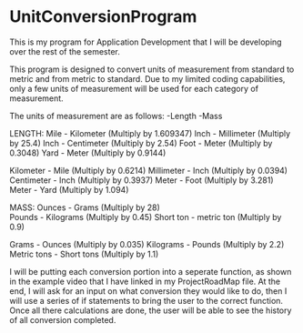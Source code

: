 # UnitConversionProgram
This is my program for Application Development that I will be developing over the rest of the semester. 

This program is designed to convert units of measurement from standard to metric and from metric to standard.
Due to my limited coding capabilities, only a few units of measurement will be used for each category of measurement.

The units of measurement are as follows:
-Length
-Mass


  LENGTH:
Mile - Kilometer              (Multiply by 1.609347)
Inch - Millimeter             (Multiply by 25.4)
Inch - Centimeter             (Multiply by 2.54)
Foot - Meter                  (Multiply by 0.3048)
Yard - Meter                  (Multiply by 0.9144)

Kilometer - Mile              (Multiply by 0.6214)
Millimeter - Inch             (Multiply by 0.0394)
Centimeter - Inch             (Multiply by 0.3937)
Meter - Foot                  (Multiply by 3.281)
Meter - Yard                  (Multiply by 1.094)

  MASS:
Ounces - Grams                (Multiply by 28)      
Pounds - Kilograms            (Multiply by 0.45)
Short ton - metric ton        (Multiply by 0.9)

Grams - Ounces                (Multiply by 0.035)
Kilograms - Pounds            (Multiply by 2.2)
Metric tons - Short tons      (Multiply by 1.1)


I will be putting each conversion portion into a seperate function, as shown in the example video that I have linked in my ProjectRoadMap file. At the end, I will ask for an input on what conversion they would like to do, then I will use a series of if statements to bring the user to the correct function. Once all there calculations are done, the user will be able to see the history of all conversion completed.
